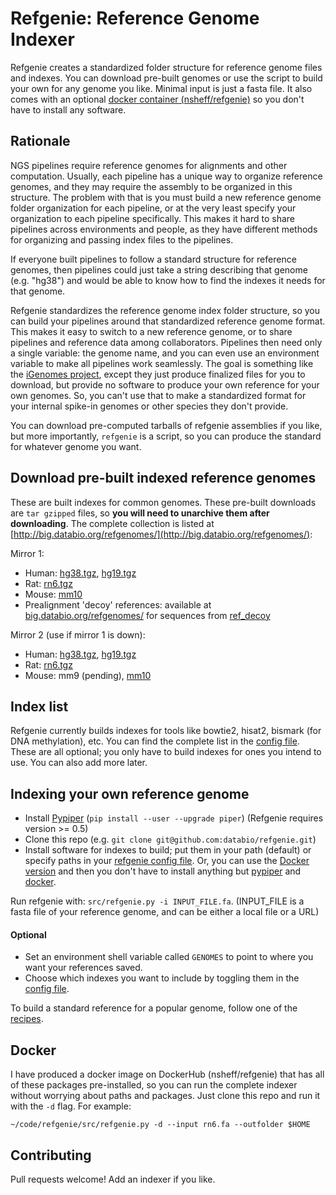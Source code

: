 # Refgenie: Reference Genome Indexer

Refgenie creates a standardized folder structure for reference genome files and indexes. You can download pre-built genomes or use the script to build your own for any genome you like. Minimal input is just a fasta file. It also comes with an optional [docker container (nsheff/refgenie)](https://hub.docker.com/r/nsheff/refgenie/) so you don't have to install any software.

## Rationale

NGS pipelines require reference genomes for alignments and other computation. Usually, each pipeline has a unique way to organize reference genomes, and they may require the assembly to be organized in this structure. The problem with that is you must build a new reference genome folder organization for each pipeline, or at the very least specify your organization to each pipeline specifically. This makes it hard to share pipelines across environments and people, as they have different methods for organizing and passing index files to the pipelines.

If everyone built pipelines to follow a standard structure for reference genomes, then pipelines could just take a string describing that genome (e.g. "hg38") and would be able to know how to find the indexes it needs for that genome.

Refgenie standardizes the reference genome index folder structure, so you can build your pipelines around that standardized reference genome format. This makes it easy to switch to a new reference genome, or to share pipelines and reference data among collaborators. Pipelines then need only a single variable: the genome name, and you can even use an environment variable to make all pipelines work seamlessly. The goal is something like the [iGenomes project](http://support.illumina.com/sequencing/sequencing_software/igenome.html), except they just produce finalized files for you to download, but provide no software to produce your own reference for your own genomes. So, you can't use that to make a standardized format for your internal spike-in genomes or other species they don't provide.

You can download pre-computed tarballs of refgenie assemblies if you like, but more importantly, `refgenie` is a script, so you can produce the standard for whatever genome you want.

## Download pre-built indexed reference genomes

These are built indexes for common genomes. These pre-built downloads are `tar gzipped` files, so **you will need to unarchive them after downloading**. The complete collection is listed at [http://big.databio.org/refgenomes/](http://big.databio.org/refgenomes/):

Mirror 1:
* Human: [hg38.tgz](http://big.databio.org/refgenomes/hg38.tgz), [hg19.tgz](http://big.databio.org/refgenomes/hg19.tgz)
* Rat: [rn6.tgz](http://big.databio.org/refgenomes/rn6.tgz)
* Mouse: [mm10](http://big.databio.org/refgenomes/mm10.tgz)
* Prealignment 'decoy' references: available at [big.databio.org/refgenomes/](http://big.databio.org/refgenomes/) for sequences from [ref_decoy](https://github.com/databio/ref_decoy)

Mirror 2 (use if mirror 1 is down):
* Human: [hg38.tgz](http://cloud.databio.org/refgenomes/hg38.tgz), [hg19.tgz](http://cloud.databio.org/refgenomes/hg19.tgz)
* Rat: [rn6.tgz](http://cloud.databio.org/refgenomes/rn6.tgz)
* Mouse: mm9 (pending), [mm10](http://cloud.databio.org/refgenomes/mm10.tgz)


## Index list

Refgenie currently builds indexes for tools like bowtie2, hisat2, bismark (for DNA methylation), etc. You can find the complete list in the [config file](src/refgenie.yaml). These are all optional; you only have to build indexes for ones you intend to use. You can also add more later.

## Indexing your own reference genome

* Install [Pypiper](https://pypiper.readthedocs.io/en/latest/) (`pip install --user --upgrade piper`) (Refgenie requires version >= 0.5)
* Clone this repo (e.g. `git clone git@github.com:databio/refgenie.git`)
* Install software for indexes to build; put them in your path (default) or specify paths in your [refgenie config file](src/refgenie.yaml). Or, you can use the [Docker version](#docker) and then you don't have to install anything but [pypiper](http://databio.org/pypiper/) and [docker](http://www.docker.com).

Run refgenie with: `src/refgenie.py -i INPUT_FILE.fa`. (INPUT_FILE is a fasta file of your reference genome, and can be either a local file or a URL)

#### Optional

* Set an environment shell variable called `GENOMES` to point to where you want your references saved.
* Choose which indexes you want to include by toggling them in the [config file](src/refgenie.yaml).

To build a standard reference for a popular genome, follow one of the [recipes](recipes.md).

## Docker

I have produced a docker image on DockerHub (nsheff/refgenie) that has all of these packages pre-installed, so you can run the complete indexer without worrying about paths and packages. Just clone this repo and run it with the `-d` flag. For example:

```
~/code/refgenie/src/refgenie.py -d --input rn6.fa --outfolder $HOME
```

## Contributing

Pull requests welcome! Add an indexer if you like.
